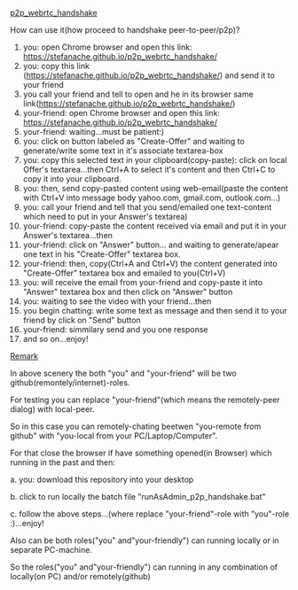 <a href="https://stefanache.github.io/p2p_webrtc_handshake/">p2p_webrtc_handshake</a>

How can use it(how proceed to handshake peer-to-peer/p2p)?

1. you: open Chrome browser and open this link: https://stefanache.github.io/p2p_webrtc_handshake/
2. you: copy this link (https://stefanache.github.io/p2p_webrtc_handshake/) and send it to your friend
3. you call your friend and tell to open and he in its browser same link(https://stefanache.github.io/p2p_webrtc_handshake/)
4. your-friend: open Chrome browser and open this link: https://stefanache.github.io/p2p_webrtc_handshake/
5. your-friend: waiting...must be patient:)
6. you: click on button labeled as "Create-Offer" and waiting to generate/write some text in it's associate textarea-box
7. you: copy this selected text in your clipboard(copy-paste):
   click on local Offer's textarea...then
   Ctrl+A to select it's content and then
   Ctrl+C to copy it into your clipboard.
8. you: then, send copy-pasted content using web-email(paste the content with Ctrl+V into message body yahoo.com, gmail.com, outlook.com...)
9. you: call your friend and tell that you send/emailed one text-content which need to put in your Answer's textarea)
10. your-friend: copy-paste the content received via email and put it in your Answer's textarea...then
11. your-friend: click on "Answer" button... and waiting to generate/apear one text in his "Create-Offer" textarea box.
12. your-friend: then, copy(Ctrl+A and Ctrl+V) the content generated into "Create-Offer" textarea box and emailed to you(Ctrl+V)
13. you: will receive the email from your-friend and copy-paste it into "Answer" textarea box and then click on "Answer" button
14. you: waiting to see the video with your friend...then
15. you begin chatting: write some text as message and then send it to your friend by click on "Send" button
16. your-friend: simmilary send and you one response
17. and so on...enjoy!

<a href="https://stefanache.github.io/p2p_webrtc_handshake/">Remark</a>

In above scenery the both "you" and "your-friend" will be two github(remontely/internet)-roles.

For testing you can replace "your-friend"(which means the remotely-peer dialog) with local-peer.

So in this case you can remotely-chating beetwen "you-remote from github" with "you-local from your PC/Laptop/Computer".

For that close the browser if have something opened(in Browser) which running in the past and then:

   a. you: download this repository into your desktop
   
   b. click to run locally the batch file "runAsAdmin_p2p_handshake.bat"
   
   c. follow the above steps...(where replace "your-friend"-role with "you"-role :)...enjoy!

   Also can be both roles("you" and"your-friendly") can running locally or in separate PC-machine.
   
   So the roles("you" and"your-friendly") can running in any combination of locally(on PC) and/or remotely(github)
